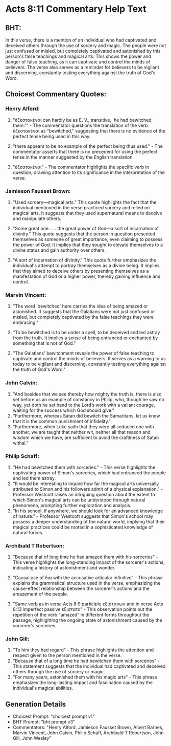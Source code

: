 # Acts 8:11 Commentary Help Text

## BHT:
In this verse, there is a mention of an individual who had captivated and deceived others through the use of sorcery and magic. The people were not just confused or misled, but completely captivated and astonished by this person's false teachings and magical arts. This shows the power and danger of false teaching, as it can captivate and control the minds of believers. The verse also serves as a reminder for believers to be vigilant and discerning, constantly testing everything against the truth of God's Word.

## Choicest Commentary Quotes:
### Henry Alford:
1. "ἐξεστακέναι can hardly be as E. V., transitive, 'he had bewitched them:'" - The commentator questions the translation of the verb ἐξεστακέναι as "bewitched," suggesting that there is no evidence of the perfect tense being used in this way.

2. "there appears to be no example of the perfect being thus used." - The commentator asserts that there is no precedent for using the perfect tense in the manner suggested by the English translation.

3. "ἐξεστακέναι" - The commentator highlights the specific verb in question, drawing attention to its significance in the interpretation of the verse.

### Jamieson Fausset Brown:
1. "Used sorcery—magical arts." This quote highlights the fact that the individual mentioned in the verse practiced sorcery and relied on magical arts. It suggests that they used supernatural means to deceive and manipulate others.

2. "Some great one . . . the great power of God—a sort of incarnation of divinity." This quote suggests that the person in question presented themselves as someone of great importance, even claiming to possess the power of God. It implies that they sought to elevate themselves to a divine status and gain authority over others.

3. "A sort of incarnation of divinity." This quote further emphasizes the individual's attempt to portray themselves as a divine being. It implies that they aimed to deceive others by presenting themselves as a manifestation of God or a higher power, thereby gaining influence and control.

### Marvin Vincent:
1. "The word 'bewitched' here carries the idea of being amazed or astonished. It suggests that the Galatians were not just confused or misled, but completely captivated by the false teachings they were embracing."

2. "To be bewitched is to be under a spell, to be deceived and led astray from the truth. It implies a sense of being entranced or enchanted by something that is not of God."

3. "The Galatians' bewitchment reveals the power of false teaching to captivate and control the minds of believers. It serves as a warning to us today to be vigilant and discerning, constantly testing everything against the truth of God's Word."

### John Calvin:
1. "And besides that we see thereby how mighty the truth is, there is also set before us an example of constancy in Philip, who, though he saw no way, yet doth he set hand to the Lord’s work with a valiant courage, waiting for the success which God should give."
2. "Furthermore, whereas Satan did bewitch the Samaritans, let us know that it is the common punishment of infidelity."
3. "Furthermore, when Luke saith that they were all seduced one with another, we are taught that neither wit, neither all that reason and wisdom which we have, are sufficient to avoid the craftiness of Satan withal."

### Philip Schaff:
1. "He had bewitched them with sorceries." - This verse highlights the captivating power of Simon's sorceries, which had entranced the people and led them astray.
2. "It would be interesting to inquire how far the magical arts universally attributed to Simon and his followers admit of a physical explanation." - Professor Westcott raises an intriguing question about the extent to which Simon's magical arts can be understood through natural phenomena, prompting further exploration and analysis.
3. "In his school, if anywhere, we should look for an advanced knowledge of nature." - Professor Westcott suggests that Simon's school may possess a deeper understanding of the natural world, implying that their magical practices could be rooted in a sophisticated knowledge of natural forces.

### Archibald T Robertson:
1. "Because that of long time he had amazed them with his sorceries" - This verse highlights the long-standing impact of the sorcerer's actions, indicating a history of astonishment and wonder. 

2. "Causal use of δια with the accusative articular infinitive" - This phrase explains the grammatical structure used in the verse, emphasizing the cause-effect relationship between the sorcerer's actions and the amazement of the people. 

3. "Same verb as in verse Acts 8:9 participle εξιστανων and in verse Acts 8:13 imperfect passive εξιστατο" - This observation points out the repetition of the verb "amazed" in different forms throughout the passage, highlighting the ongoing state of astonishment caused by the sorcerer's sorceries.

### John Gill:
1. "To him they had regard" - This phrase highlights the attention and respect given to the person mentioned in the verse.
2. "Because that of a long time he had bewitched them with sorceries" - This statement suggests that the individual had captivated and deceived others through the use of sorcery or magic.
3. "For many years, astonished them with his magic arts" - This phrase emphasizes the long-lasting impact and fascination caused by the individual's magical abilities.


## Generation Details
- Choicest Prompt: "choicest prompt v1"
- BHT Prompt: "bht prompt v3"
- Commentators: "Henry Alford, Jamieson Fausset Brown, Albert Barnes, Marvin Vincent, John Calvin, Philip Schaff, Archibald T Robertson, John Gill, John Wesley"
